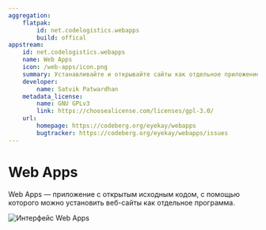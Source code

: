 ```yaml
---
aggregation:
    flatpak:
        id: net.codelogistics.webapps
        build: offical
appstream:
    id: net.codelogistics.webapps
    name: Web Apps
    icon: /web-apps/icon.png
    summary: Устанавливайте и открывайте сайты как отдельное приложение
    developer:
        name: Satvik Patwardhan
    metadata_license:
        name: GNU GPLv3
        link: https://choosealicense.com/licenses/gpl-3.0/
    url:
        homepage: https://codeberg.org/eyekay/webapps
        bugtracker: https://codeberg.org/eyekay/webapps/issues
---
```


# Web Apps

Web Apps — приложение с открытым исходным кодом, с помощью которого можно установить веб-сайты как отдельное программа.

![Интерфейс Web Apps](/web-apps/preview.png)

<!--@include: @apps/_parts/install/content-flatpak.md--> 
